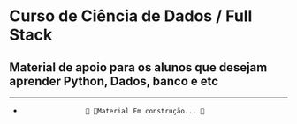 # Curso de Ciência de Dados / Full Stack

## Material de apoio para os alunos que desejam aprender Python, Dados, banco e etc

------------------------------------------

 -                     🚧 🚀Material Em construção... 🚧